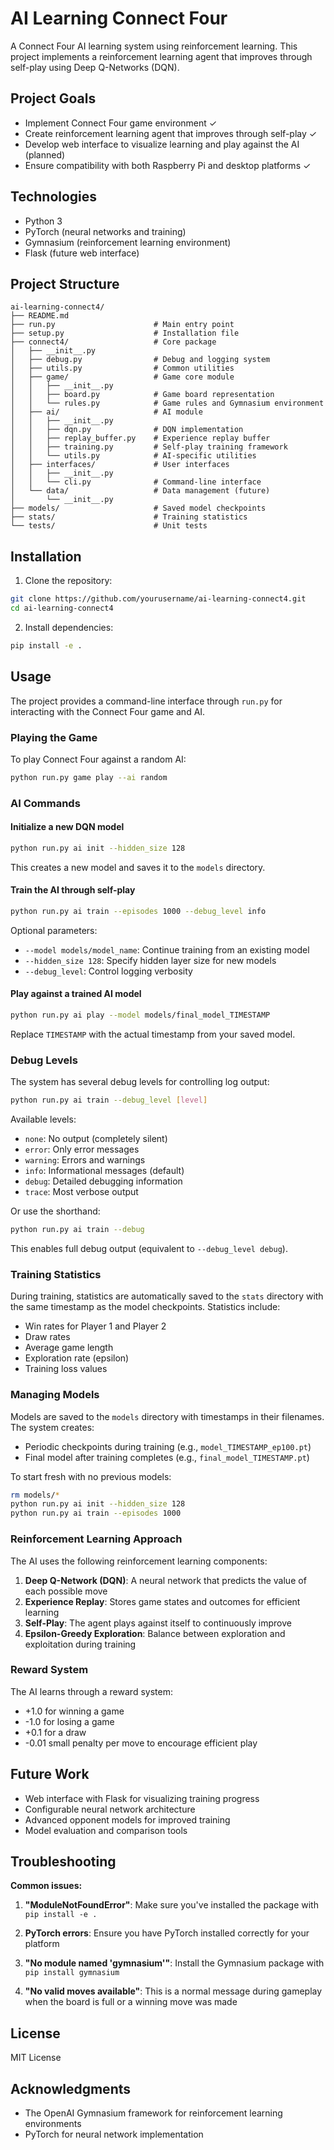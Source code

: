 # AI Learning Connect Four

A Connect Four AI learning system using reinforcement learning. This project implements a reinforcement learning agent that improves through self-play using Deep Q-Networks (DQN).

## Project Goals
- Implement Connect Four game environment ✓
- Create reinforcement learning agent that improves through self-play ✓
- Develop web interface to visualize learning and play against the AI (planned)
- Ensure compatibility with both Raspberry Pi and desktop platforms ✓

## Technologies
- Python 3
- PyTorch (neural networks and training)
- Gymnasium (reinforcement learning environment)
- Flask (future web interface)

## Project Structure

```
ai-learning-connect4/
├── README.md
├── run.py                      # Main entry point
├── setup.py                    # Installation file
├── connect4/                   # Core package
│   ├── __init__.py
│   ├── debug.py                # Debug and logging system
│   ├── utils.py                # Common utilities
│   ├── game/                   # Game core module
│   │   ├── __init__.py
│   │   ├── board.py            # Game board representation
│   │   └── rules.py            # Game rules and Gymnasium environment
│   ├── ai/                     # AI module
│   │   ├── __init__.py
│   │   ├── dqn.py              # DQN implementation
│   │   ├── replay_buffer.py    # Experience replay buffer
│   │   ├── training.py         # Self-play training framework
│   │   └── utils.py            # AI-specific utilities
│   ├── interfaces/             # User interfaces
│   │   ├── __init__.py
│   │   └── cli.py              # Command-line interface
│   └── data/                   # Data management (future)
│       └── __init__.py
├── models/                     # Saved model checkpoints
├── stats/                      # Training statistics
└── tests/                      # Unit tests
```

## Installation

1. Clone the repository:
```bash
git clone https://github.com/yourusername/ai-learning-connect4.git
cd ai-learning-connect4
```

2. Install dependencies:
```bash
pip install -e .
```

## Usage

The project provides a command-line interface through `run.py` for interacting with the Connect Four game and AI.

### Playing the Game

To play Connect Four against a random AI:

```bash
python run.py game play --ai random
```

### AI Commands

#### Initialize a new DQN model

```bash
python run.py ai init --hidden_size 128
```

This creates a new model and saves it to the `models` directory.

#### Train the AI through self-play

```bash
python run.py ai train --episodes 1000 --debug_level info
```

Optional parameters:
- `--model models/model_name`: Continue training from an existing model
- `--hidden_size 128`: Specify hidden layer size for new models
- `--debug_level`: Control logging verbosity

#### Play against a trained AI model

```bash
python run.py ai play --model models/final_model_TIMESTAMP
```

Replace `TIMESTAMP` with the actual timestamp from your saved model.

### Debug Levels

The system has several debug levels for controlling log output:

```bash
python run.py ai train --debug_level [level]
```

Available levels:
- `none`: No output (completely silent)
- `error`: Only error messages
- `warning`: Errors and warnings
- `info`: Informational messages (default)
- `debug`: Detailed debugging information
- `trace`: Most verbose output

Or use the shorthand:

```bash
python run.py ai train --debug
```

This enables full debug output (equivalent to `--debug_level debug`).

### Training Statistics

During training, statistics are automatically saved to the `stats` directory with the same timestamp as the model checkpoints. Statistics include:
- Win rates for Player 1 and Player 2
- Draw rates
- Average game length
- Exploration rate (epsilon)
- Training loss values

### Managing Models

Models are saved to the `models` directory with timestamps in their filenames. The system creates:
- Periodic checkpoints during training (e.g., `model_TIMESTAMP_ep100.pt`)
- Final model after training completes (e.g., `final_model_TIMESTAMP.pt`)

To start fresh with no previous models:

```bash
rm models/*
python run.py ai init --hidden_size 128
python run.py ai train --episodes 1000
```

### Reinforcement Learning Approach

The AI uses the following reinforcement learning components:

1. **Deep Q-Network (DQN)**: A neural network that predicts the value of each possible move
2. **Experience Replay**: Stores game states and outcomes for efficient learning
3. **Self-Play**: The agent plays against itself to continuously improve
4. **Epsilon-Greedy Exploration**: Balance between exploration and exploitation during training

### Reward System

The AI learns through a reward system:
- +1.0 for winning a game
- -1.0 for losing a game
- +0.1 for a draw
- -0.01 small penalty per move to encourage efficient play

## Future Work

- Web interface with Flask for visualizing training progress
- Configurable neural network architecture
- Advanced opponent models for improved training
- Model evaluation and comparison tools

## Troubleshooting

**Common issues:**

1. **"ModuleNotFoundError"**: Make sure you've installed the package with `pip install -e .`

2. **PyTorch errors**: Ensure you have PyTorch installed correctly for your platform

3. **"No module named 'gymnasium'"**: Install the Gymnasium package with `pip install gymnasium`

4. **"No valid moves available"**: This is a normal message during gameplay when the board is full or a winning move was made

## License

MIT License

## Acknowledgments

- The OpenAI Gymnasium framework for reinforcement learning environments
- PyTorch for neural network implementation